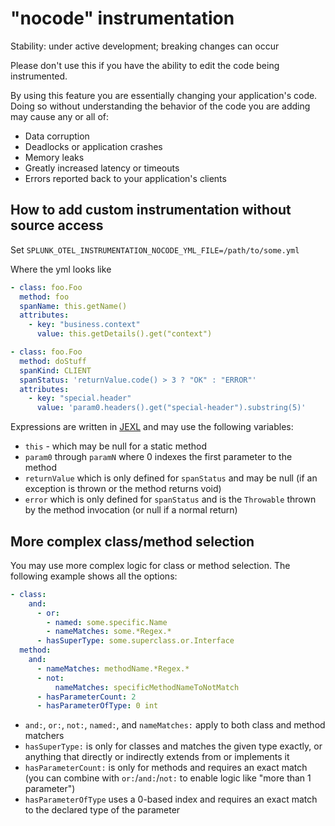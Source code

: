 # "nocode" instrumentation

Stability: under active development; breaking changes can occur

Please don't use this if you have the ability to edit the code being instrumented.

By using this feature you are essentially changing your application's code. Doing so without understanding
the behavior of the code you are adding may cause any or all of:
  - Data corruption
  - Deadlocks or application crashes
  - Memory leaks
  - Greatly increased latency or timeouts
  - Errors reported back to your application's clients

## How to add custom instrumentation without source access

Set `SPLUNK_OTEL_INSTRUMENTATION_NOCODE_YML_FILE=/path/to/some.yml`

Where the yml looks like
```yaml
- class: foo.Foo
  method: foo
  spanName: this.getName()
  attributes:
    - key: "business.context"
      value: this.getDetails().get("context")

- class: foo.Foo
  method: doStuff
  spanKind: CLIENT
  spanStatus: 'returnValue.code() > 3 ? "OK" : "ERROR"'
  attributes:
    - key: "special.header"
      value: 'param0.headers().get("special-header").substring(5)'
```

Expressions are written in [JEXL](https://commons.apache.org/proper/commons-jexl/reference/syntax.html) and may use
the following variables:
  - `this` - which may be null for a static method
  - `param0` through `paramN` where 0 indexes the first parameter to the method
  - `returnValue` which is only defined for `spanStatus` and may be null (if an exception is thrown or the method returns void)
  - `error` which is only defined for `spanStatus` and is the `Throwable` thrown by the method invocation (or null if a normal return)

## More complex class/method selection

You may use more complex logic for class or method selection.  The following example shows all the options:

```yaml
- class:
    and:
      - or:
        - named: some.specific.Name
        - nameMatches: some.*Regex.*
      - hasSuperType: some.superclass.or.Interface
  method:
    and:
      - nameMatches: methodName.*Regex.*
      - not:
          nameMatches: specificMethodNameToNotMatch
      - hasParameterCount: 2
      - hasParameterOfType: 0 int
```

  - `and:`, `or:`, `not:`, `named:`, and `nameMatches:` apply to both class and method matchers
  - `hasSuperType:` is only for classes and matches the given type exactly, or anything that directly or indirectly extends from or implements it
  - `hasParameterCount:` is only for methods and requires an exact match (you can combine with `or:`/`and:`/`not:` to enable logic like "more than 1 parameter")
  - `hasParameterOfType` uses a 0-based index and requires an exact match to the declared type of the parameter

